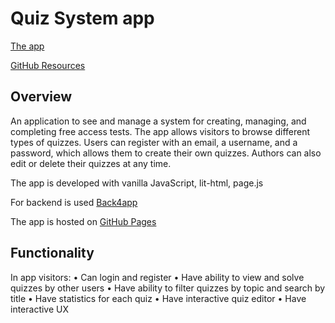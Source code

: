 # Quiz System app

[The app](https://asi-quiz-system.github.io/)

[GitHub Resources](https://github.com/asi-quiz-system)

## Overview

An application to see and manage a system for creating, managing, and completing free access tests. The app allows visitors to browse different types of quizzes. Users can register with an email, a username, and a password, which allows them to create their own quizzes. Authors can also edit or delete their quizzes at any time.

The app is developed with vanilla JavaScript, lit-html, page.js

For backend is used [Back4app](https://www.back4app.com/)

The app is hosted on [GitHub Pages](https://pages.github.com/)

## Functionality

In app visitors:
•	Can login and register
•	Have ability to view and solve quizzes by other users
•	Have ability to filter quizzes by topic and search by title
•	Have statistics for each quiz
•	Have interactive quiz editor
•	Have interactive UX